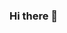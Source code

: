 ### Hi there 👋

<!--
**thedhk/thedhk**

Consecutive progression as though bees fly thousands kilometers to support their species, 
tree make oxygen to breathe and to do their mission of life, 
and earth follows orbit of sun due to inevitable laws of nature.

Continuous discipline without a hesitation, not even have to make a principles and taboo, 
absolute passion of your life will lead you to the only one way.

Whatever I have spoken is going to happen no mater what happens.
Future is already existing and the prophecy is true entity.
We can see future through third eyes that we have to pursue to open it up, 
with intuitive human instinct and infinite knowledges of everything.
I describe it such like previous expression. 

For others who will not going to understand it,
I usually say it is a belief of myself that I can do whatever I say, whatever I intended, and whatever I planned.
This belief came from experience that I have it in my mind, I never fail, I always success as best as I can.
We can predict future precisely it could not have a bit of differences my expect and real. 
Then we can consider as the future is already existing, futhermore, we can also be a prophet of yourself.
-->
